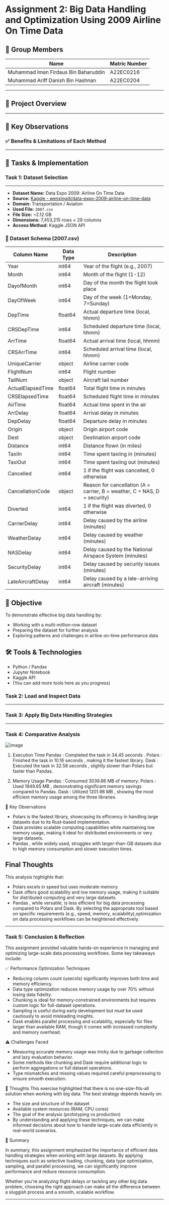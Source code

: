 # Assignment 2: Big Data Handling and Optimization Using 2009 Airline On Time Data 
## 👥 Group Members

| Name               | Matric Number |
|--------------------|---------------|
| Muhammad Iman Firdaus Bin Baharuddin        | A22EC0216       |
| Muhammad Ariff Danish Bin Hashnan         | A22EC0204       |

---

## 📌 Project Overview
---

## 📌 Key Observations
### ✅ Benefits & Limitations of Each Method
---

## 🧪 Tasks & Implementation

### Task 1: Dataset Selection
---
- **Dataset Name:** Data Expo 2009: Airline On Time Data  
- **Source:** [Kaggle - wenxingdi/data-expo-2009-airline-on-time-data](https://www.kaggle.com/datasets/wenxingdi/data-expo-2009-airline-on-time-data)  
- **Domain:** Transportation / Aviation  
- **Used File:** `2007.csv`  
- **File Size:** ~2.12 GB  
- **Dimensions:** 7,453,215 rows × 29 columns  
- **Access Method:** Kaggle JSON API

### 🧾 Dataset Schema (2007.csv)

| Column Name           | Data Type | Description |
|------------------------|-----------|-------------|
| Year                  | int64     | Year of the flight (e.g., 2007) |
| Month                 | int64     | Month of the flight (1-12) |
| DayofMonth            | int64     | Day of the month the flight took place |
| DayOfWeek             | int64     | Day of the week (1=Monday, 7=Sunday) |
| DepTime               | float64   | Actual departure time (local, hhmm) |
| CRSDepTime            | int64     | Scheduled departure time (local, hhmm) |
| ArrTime               | float64   | Actual arrival time (local, hhmm) |
| CRSArrTime            | int64     | Scheduled arrival time (local, hhmm) |
| UniqueCarrier         | object    | Airline carrier code |
| FlightNum             | int64     | Flight number |
| TailNum               | object    | Aircraft tail number |
| ActualElapsedTime     | float64   | Total flight time in minutes |
| CRSElapsedTime        | float64   | Scheduled flight time in minutes |
| AirTime               | float64   | Actual time spent in the air |
| ArrDelay              | float64   | Arrival delay in minutes |
| DepDelay              | float64   | Departure delay in minutes |
| Origin                | object    | Origin airport code |
| Dest                  | object    | Destination airport code |
| Distance              | int64     | Distance flown (in miles) |
| TaxiIn                | int64     | Time spent taxiing in (minutes) |
| TaxiOut               | int64     | Time spent taxiing out (minutes) |
| Cancelled             | int64     | 1 if the flight was cancelled, 0 otherwise |
| CancellationCode      | object    | Reason for cancellation (A = carrier, B = weather, C = NAS, D = security) |
| Diverted              | int64     | 1 if the flight was diverted, 0 otherwise |
| CarrierDelay          | int64     | Delay caused by the airline (minutes) |
| WeatherDelay          | int64     | Delay caused by weather (minutes) |
| NASDelay              | int64     | Delay caused by the National Airspace System (minutes) |
| SecurityDelay         | int64     | Delay caused by security issues (minutes) |
| LateAircraftDelay     | int64     | Delay caused by a late-arriving aircraft (minutes) |



## 🧠 Objective

To demonstrate effective big data handling by:
- Working with a multi-million-row dataset
- Preparing the dataset for further analysis
- Exploring patterns and challenges in airline on-time performance data

## 🛠️ Tools & Technologies

- Python / Pandas
- Jupyter Notebook
- Kaggle API
- (You can add more tools here as you progress)
### Task 2: Load and Inspect Data
---

### Task 3: Apply Big Data Handling Strategies
---

### Task 4: Comparative Analysis
![image](https://raw.githubusercontent.com/MuhammadImanFirdaus/Photos/refs/heads/main/Screenshot%202025-06-03%20004351.png?token=GHSAT0AAAAAADDVYJY73HAMPXRANPUDRCCE2B54MQQ)

1. Execution Time
Pandas : Completed the task in 34.45 seconds .
Polars : Finished the task in 10.16 seconds , making it the fastest library.
Dask : Executed the task in 32.58 seconds , slightly slower than Polars but faster than Pandas.

2. Memory Usage
Pandas : Consumed 3039.86 MB of memory.
Polars : Used 1949.65 MB , demonstrating significant memory savings compared to Pandas.
Dask : Utilized 1201.98 MB , showing the most efficient memory usage among the three libraries.

📌 Key Observations
 - Polars is the fastest library, showcasing its efficiency in handling large datasets due to its Rust-based implementation.
 - Dask provides scalable computing capabilities while maintaining low memory usage, making it ideal for distributed environments or very large datasets.
 - Pandas , while widely used, struggles with larger-than-GB datasets due to high memory consumption and slower execution times.

## Final Thoughts
This analysis highlights that:

 - Polars excels in speed but uses moderate memory.
 - Dask offers good scalability and low memory usage, making it suitable for distributed 
   computing and very large datasets.
 - Pandas , while versatile, is less efficient for big data processing compared to Polars and 
   Dask.
By selecting the appropriate tool based on specific requirements (e.g., speed, memory, scalability),optimization on data processing workflows can be heightened effectively.
---

### Task 5: Conclusion & Reflection
This assignment provided valuable hands-on experience in managing and optimizing large-scale data processing workflows. Some key takeaways include:

✅ Performance Optimization Techniques
 - Reducing column count (usecols) significantly improves both time and memory efficiency.
 - Data type optimization reduces memory usage by over 70% without losing data fidelity.
 - Chunking is ideal for memory-constrained environments but requires custom logic for full-dataset operations.
 - Sampling is useful during early development but must be used cautiously to avoid misleading insights.
 - Dask enables parallel processing and scalability, especially for files larger than available RAM, though it comes with increased complexity and memory overhead.
   
⚠️ Challenges Faced
 - Measuring accurate memory usage was tricky due to garbage collection and lazy evaluation behavior.
 - Some methods like chunking and Dask require additional logic to perform aggregations or full dataset operations.
 - Type mismatches and missing values required careful preprocessing to ensure smooth execution.

🎯 Thoughts
This exercise highlighted that there is no one-size-fits-all solution when working with big data. The best strategy depends heavily on:

 - The size and structure of the dataset
 - Available system resources (RAM, CPU cores)
 - The goal of the analysis (prototyping vs production)
 - By understanding and applying these techniques, we can make informed decisions about how to handle large-scale data efficiently in real-world scenarios.

📝 Summary

In summary, this assignment emphasized the importance of efficient data handling strategies when working with large datasets. By applying techniques such as selective loading, chunking, data type optimization, sampling, and parallel processing, we can significantly improve performance and reduce resource consumption.

Whether you're analyzing flight delays or tackling any other big data problem, choosing the right approach can make all the difference between a sluggish process and a smooth, scalable workflow.


---
